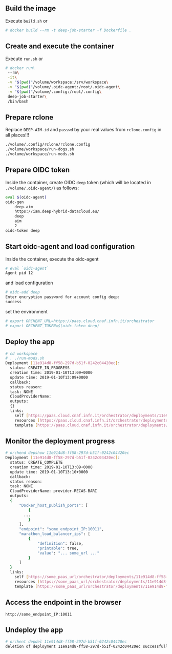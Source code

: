 ## Build the image
Execute `build.sh` or 

```bash
# docker build --rm -t deep-job-starter -f Dockerfile .
```

## Create and execute the container
Execute `run.sh` or

```bash
# docker run\
 --rm\
 -it\
 -v "$(pwd)"/volume/workspace:/srv/workspace\
 -v "$(pwd)"/volume/.oidc-agent:/root/.oidc-agent\
 -v "$(pwd)"/volume/.config:/root/.config\
 deep-job-starter\
 /bin/bash
```

## Prepare rclone
Replace `DEEP-AIM-id` and `passwd` by your real values from `rclone.config` in all places!!!
```bash
./volume/.config/rclone/rclone.config 
./volume/workspace/run-dogs.sh
./volume/workspace/run-mods.sh 
```

## Prepare OIDC token 
Inside the container, create OIDC `deep` token (which will be located in `./volume/.oidc-agent/`) as follows:

```bash
eval $(oidc-agent)
oidc-gen
	deep-aim
	https://iam.deep-hybrid-datacloud.eu/
	deep
	aim
	2
oidc-token deep
```

## Start oidc-agent and load configuration
Inside the container, execute the oidc-agent

```bash
# eval `oidc-agent`
Agent pid 12
```

and load configuration

```bash
# oidc-add deep
Enter encryption password for account config deep: 
success
```
set the environment

```bash
# export ORCHENT_URL=https://paas.cloud.cnaf.infn.it/orchestrator
# export ORCHENT_TOKEN=$(oidc-token deep)
```

## Deploy the app

```bash
# cd workspace
# . ./run-mods.sh
Deployment [11e914d8-ff58-297d-b51f-0242c04420ec]:
  status: CREATE_IN_PROGRESS
  creation time: 2019-01-10T13:09+0000
  update time: 2019-01-10T13:09+0000
  callback: 
  status reason: 
  task: NONE
  CloudProviderName: 
  outputs: 
  {}
  links:
    self [https://paas.cloud.cnaf.infn.it/orchestrator/deployments/11e914d8-ff58-297d-b51f-0242c04420ec]
    resources [https://paas.cloud.cnaf.infn.it/orchestrator/deployments/11e914d8-ff58-297d-b51f-0242c04420ec/resources]
    template [https://paas.cloud.cnaf.infn.it/orchestrator/deployments/11e914d8-ff58-297d-b51f-0242c04420ec/template]
```

## Monitor the deployment progress

```bash
# orchend depshow 11e914d8-ff58-297d-b51f-0242c04420ec
Deployment [11e914d8-ff58-297d-b51f-0242c04420ec]:
  status: CREATE_COMPLETE
  creation time: 2019-01-10T13:09+0000
  update time: 2019-01-10T13:10+0000
  callback: 
  status reason: 
  task: NONE
  CloudProviderName: provider-RECAS-BARI
  outputs: 
  {
      "Docker_host_publish_ports": [
          {
		...
          }
      ],
      "endpoint": "some_endpoint_IP:10011",
      "marathon_load_balancer_ips": [
          {
              "definition": false,
              "printable": true,
              "value": "... some_url ..."
          }
      ]
  }
  links:
    self [https://some_paas_url/orchestrator/deployments/11e914d8-ff58-297d-b51f-0242c04420ec]
    resources [https://some_paas_url/orchestrator/deployments/11e914d8-ff58-297d-b51f-0242c04420ec/resources]
    template [https://some_paas_url/orchestrator/deployments/11e914d8-ff58-297d-b51f-0242c04420ec/template]

```

## Access the endpoint in the browser

```
http://some_endpoint_IP:10011
```

## Undeploy the app

```bash
# orchent depdel 11e914d8-ff58-297d-b51f-0242c04420ec
deletion of deployment 11e914d8-ff58-297d-b51f-0242c04420ec successfully triggered
```
